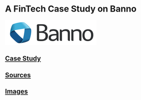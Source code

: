 # A FinTech Case Study on Banno
![Banno Logo](images/banno-logo.png)

## [Case Study](case-study/README.md)

## [Sources](sources/all-sources.md)

## [Images](images)





